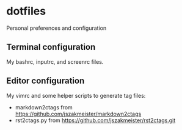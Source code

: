# dotfiles
Personal preferences and configuration

## Terminal configuration

My bashrc, inputrc, and screenrc files.

## Editor configuration

My vimrc and some helper scripts to generate tag files:
  * markdown2ctags from https://github.com/jszakmeister/markdown2ctags
  * rst2ctags.py from https://github.com/jszakmeister/rst2ctags.git
